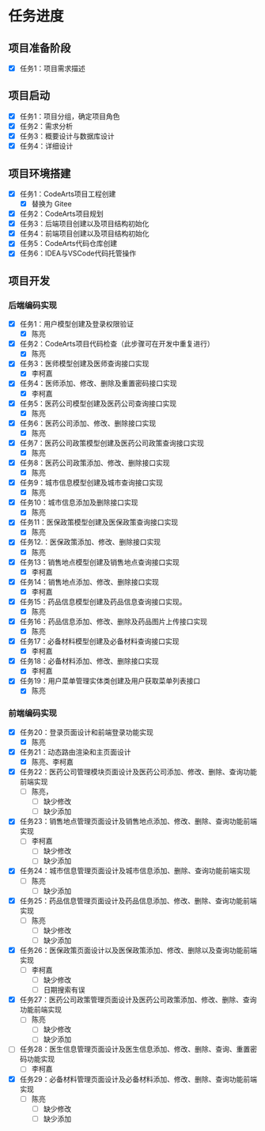 # 任务进度

## 项目准备阶段

- [x] 任务1：项目需求描述

## 项目启动

- [x] 任务1：项目分组，确定项目角色
- [x] 任务2：需求分析
- [x] 任务3：概要设计与数据库设计
- [x] 任务4：详细设计

## 项目环境搭建

- [x] 任务1：CodeArts项目工程创建
  - [x] 替换为 Gitee
- [x] 任务2：CodeArts项目规划
- [x] 任务3：后端项目创建以及项目结构初始化
- [x] 任务4：前端项目创建以及项目结构初始化
- [x] 任务5：CodeArts代码仓库创建
- [x] 任务6：IDEA与VSCode代码托管操作

## 项目开发

### 后端编码实现

- [x] 任务1：用户模型创建及登录权限验证
  - [x] 陈亮
- [x] 任务2：CodeArts项目代码检查（此步骤可在开发中重复进行）
  - [x] 陈亮
- [x] 任务3：医师模型创建及医师查询接口实现
  - [x] 李柯嘉
- [x] 任务4：医师添加、修改、删除及重置密码接口实现
  - [x] 李柯嘉
- [x] 任务5：医药公司模型创建及医药公司查询接口实现
  - [x] 陈亮
- [x] 任务6：医药公司添加、修改、删除接口实现
  - [x] 陈亮
- [x] 任务7：医药公司政策模型创建及医药公司政策查询接口实现
  - [x] 陈亮
- [x] 任务8：医药公司政策添加、修改、删除接口实现
  - [x] 陈亮
- [x] 任务9：城市信息模型创建及城市查询接口实现
  - [x] 陈亮
- [x] 任务10：城市信息添加及删除接口实现
  - [x] 陈亮
- [x] 任务11：医保政策模型创建及医保政策查询接口实现
  - [x] 陈亮
- [x] 任务12.：医保政策添加、修改、删除接口实现
  - [x] 陈亮
- [x] 任务13：销售地点模型创建及销售地点查询接口实现
  - [x] 李柯嘉
- [x] 任务14：销售地点添加、修改、删除接口实现
  - [x] 李柯嘉
- [x] 任务15：药品信息模型创建及药品信息查询接口实现。
  - [x] 陈亮
- [x] 任务16：药品信息添加、修改、删除及药品图片上传接口实现
  - [x] 陈亮
- [x] 任务17：必备材料模型创建及必备材料查询接口实现
  - [x] 李柯嘉
- [x] 任务18：必备材料添加、修改、删除接口实现
  - [x] 李柯嘉
- [x] 任务19：用户菜单管理实体类创建及用户获取菜单列表接口
  - [x] 陈亮

### 前端编码实现

- [x] 任务20：登录页面设计和前端登录功能实现
  - [x] 陈亮
- [x] 任务21：动态路由渲染和主页面设计
  - [x] 陈亮、李柯嘉
- [x] 任务22：医药公司管理模块页面设计及医药公司添加、修改、删除、查询功能前端实现
  - [ ] 陈亮，
    - [ ] 缺少修改
    - [ ] 缺少添加
- [x] 任务23：销售地点管理页面设计及销售地点添加、修改、删除、查询功能前端实现
  - [ ] 李柯嘉
    - [ ] 缺少修改
    - [ ] 缺少添加
- [x] 任务24：城市信息管理页面设计及城市信息添加、删除、查询功能前端实现
  - [ ] 陈亮
    - [ ] 缺少添加
- [x] 任务25：药品信息管理页面设计及药品信息添加、修改、删除、查询功能前端实现
  - [ ] 陈亮
    - [ ] 缺少修改
    - [ ] 缺少添加
- [x] 任务26：医保政策页面设计以及医保政策添加、修改、删除以及查询功能前端实现
  - [ ] 李柯嘉
    - [ ] 缺少修改
    - [ ] 日期搜索有误
- [x] 任务27：医药公司政策管理页面设计及医药公司政策添加、修改、删除、查询功能前端实现
  - [ ] 陈亮
    - [ ] 缺少修改
    - [ ] 缺少添加
- [ ] 任务28：医生信息管理页面设计及医生信息添加、修改、删除、查询、重置密码功能实现
  - [ ] 李柯嘉
- [x] 任务29：必备材料管理页面设计及必备材料添加、修改、删除、查询功能前端实现
  - [ ] 陈亮
    - [ ] 缺少修改
    - [ ] 缺少添加